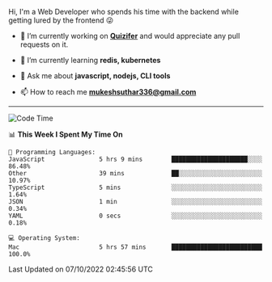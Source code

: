 Hi, I'm a Web Developer who spends his time with the backend while getting lured by the frontend 😜

- 🔭 I’m currently working on **[Quizifer](https://github.com/SutharMukesh/Quizifer/)** and would appreciate any pull requests on it.

- 🌱 I’m currently learning **redis, kubernetes**

- 💬 Ask me about **javascript, nodejs, CLI tools**

- 📫 How to reach me **mukeshsuthar336@gmail.com**

---
<!--START_SECTION:waka-->
![Code Time](http://img.shields.io/badge/Code%20Time-1%2C804%20hrs%2034%20mins-blue)

📊 **This Week I Spent My Time On** 

```text
💬 Programming Languages: 
JavaScript               5 hrs 9 mins        █████████████████████░░░░   86.48% 
Other                    39 mins             ██░░░░░░░░░░░░░░░░░░░░░░░   10.97% 
TypeScript               5 mins              ░░░░░░░░░░░░░░░░░░░░░░░░░   1.64% 
JSON                     1 min               ░░░░░░░░░░░░░░░░░░░░░░░░░   0.34% 
YAML                     0 secs              ░░░░░░░░░░░░░░░░░░░░░░░░░   0.18%

💻 Operating System: 
Mac                      5 hrs 57 mins       █████████████████████████   100.0%

```


 Last Updated on 07/10/2022 02:45:56 UTC
<!--END_SECTION:waka-->
